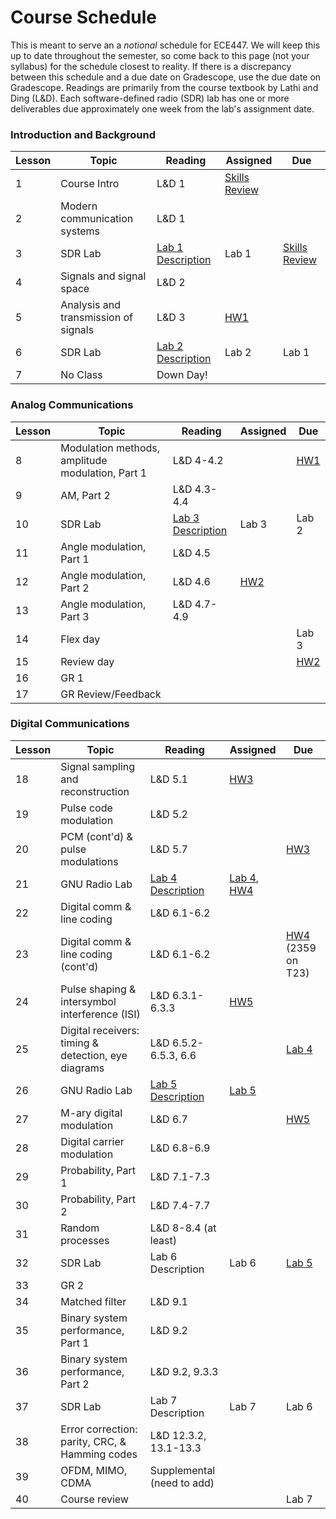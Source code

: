 # Course Schedule

This is meant to serve an a _notional_ schedule for ECE447. We will keep this up to date throughout the semester, so come back to this page (not your syllabus) for the schedule closest to reality. If there is a discrepancy between this schedule and a due date on Gradescope, use the due date on Gradescope. Readings are primarily from the course textbook by Lathi and Ding (L&D). Each software-defined radio (SDR) lab has one or more deliverables due approximately one week from the lab's assignment date. 

 ### Introduction and Background  
| Lesson | Topic | Reading | Assigned | Due |
|----------|----------|----------|----------|----------|
| 1 | Course Intro | L&D 1 | [Skills Review](HW/SkillsReview.md) |  |
| 2 | Modern communication systems | L&D 1 |  |  |
| 3 | SDR Lab | [Lab 1 Description](labs/Lab1) |  Lab 1  | [Skills Review](HW/SkillsReview.md) |
| 4 | Signals and signal space | L&D 2 |    |  |
| 5 | Analysis and transmission of signals | L&D 3 |  [HW1](HW/HW1)  |  |
| 6 | SDR Lab | [Lab 2 Description](labs/Lab2) |  Lab 2  | Lab 1 |
| 7 | No Class | Down Day! |  |  |

### Analog Communications
| Lesson | Topic | Reading | Assigned | Due |
|----------|----------|----------|----------|----------|
| 8 | Modulation methods, amplitude modulation, Part 1 | L&D 4-4.2 |  | [HW1](HW/HW1) |
| 9 | AM, Part 2 | L&D 4.3-4.4 |  |  |
| 10 | SDR Lab | [Lab 3 Description](labs/Lab3) |  Lab 3  | Lab 2 |
| 11 | Angle modulation, Part 1 | L&D 4.5 |  |  |
| 12 | Angle modulation, Part 2 | L&D 4.6 |  [HW2](HW/HW2)  |  |
| 13 | Angle modulation, Part 3 | L&D 4.7-4.9 |  |  |
| 14 | Flex day |  |  | Lab 3   |
| 15 | Review day |  |  | [HW2](HW/HW2) |
| 16 | GR 1 |  |  |  |
| 17 | GR Review/Feedback |  |    |  |

### Digital Communications
| Lesson | Topic | Reading | Assigned | Due |
|----------|----------|----------|----------|----------|
| 18 | Signal sampling and reconstruction | L&D 5.1 | [HW3](HW/HW3) |  |
| 19 | Pulse code modulation | L&D 5.2 |  |  |
| 20 | PCM (cont'd) & pulse modulations | L&D 5.7 |  | [HW3](HW/HW3) |
| 21 | GNU Radio Lab | [Lab 4 Description](labs/Lab4) |  [Lab 4](labs/Lab4), [HW4](HW/HW4)  |  |
| 22 | Digital comm & line coding | L&D 6.1-6.2 |  |  |
| 23 | Digital comm & line coding (cont'd) | L&D 6.1-6.2 |  | [HW4](HW/HW4) (2359 on T23) |
| 24 | Pulse shaping & intersymbol interference (ISI) | L&D 6.3.1-6.3.3 | [HW5](HW/HW5) | |
| 25 | Digital receivers: timing & detection, eye diagrams | L&D 6.5.2-6.5.3, 6.6 | | [Lab 4](labs/Lab4) |
| 26 | GNU Radio Lab | [Lab 5 Description](labs/Lab5.md) | [Lab 5](labs/Lab5.md) |  |
| 27 | M-ary digital modulation | L&D 6.7 |  | [HW5](HW/HW5) |
| 28 | Digital carrier modulation | L&D 6.8-6.9 |  |  |
| 29 | Probability, Part 1 | L&D 7.1-7.3 |  |  |
| 30 | Probability, Part 2 | L&D 7.4-7.7 |  |  |
| 31 | Random processes | L&D 8-8.4 (at least) |  |  |
| 32 | SDR Lab | Lab 6 Description |  Lab 6  | [Lab 5](labs/Lab5.md) |
| 33 | GR 2 |  |  |  |
| 34 | Matched filter | L&D 9.1 |  |  |
| 35 | Binary system performance, Part 1 | L&D 9.2 |  |  |
| 36 | Binary system performance, Part 2 | L&D 9.2, 9.3.3 |  |  |  |
| 37 | SDR Lab | Lab 7 Description |  Lab 7  | Lab 6 |
| 38 | Error correction: parity, CRC, & Hamming codes | L&D 12.3.2, 13.1-13.3 |  |  |
| 39 | OFDM, MIMO, CDMA | Supplemental (need to add) |  |  |
| 40 | Course review |  |  | Lab 7 |
